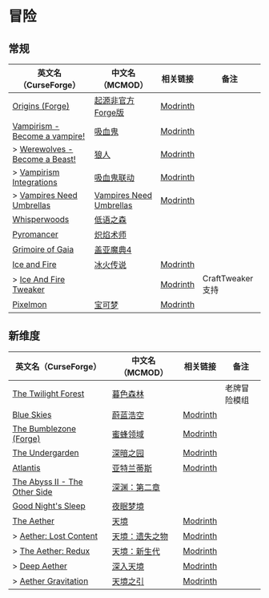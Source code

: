 # 冒险

## 常规

| 英文名（CurseForge）                                                                                     | 中文名（MCMOD）                                                 | 相关链接                                                     | 备注              |
| -------------------------------------------------------------------------------------------------------- | --------------------------------------------------------------- | ------------------------------------------------------------ | ----------------- |
| [Origins (Forge)](https://www.curseforge.com/minecraft/mc-mods/origins-forge)                            | [起源非官方Forge版](https://www.mcmod.cn/class/4032.html)       | [Modrinth](https://modrinth.com/mod/origins-forge)           |                   |
| [Vampirism - Become a vampire!](https://www.curseforge.com/minecraft/mc-mods/vampirism-become-a-vampire) | [吸血鬼](https://www.mcmod.cn/class/930.html)                   | [Modrinth](https://modrinth.com/mod/vampirism)               |                   |
| > [Werewolves - Become a Beast!](https://www.curseforge.com/minecraft/mc-mods/werewolves-become-a-beast) | [狼人](https://www.mcmod.cn/class/5196.html)                    | [Modrinth](https://modrinth.com/mod/werewolves)              |                   |
| > [Vampirism Integrations](https://www.curseforge.com/minecraft/mc-mods/vampirism-integrations)          | [吸血鬼联动](https://www.mcmod.cn/class/2439.html)              | [Modrinth](https://modrinth.com/mod/vampirism-integrations)  |                   |
| > [Vampires Need Umbrellas](https://www.curseforge.com/minecraft/mc-mods/vampires-need-umbrellas)        | [Vampires Need Umbrellas](https://www.mcmod.cn/class/2405.html) | [Modrinth](https://modrinth.com/mod/vampires-need-umbrellas) |                   |
| [Whisperwoods](https://www.curseforge.com/minecraft/mc-mods/whisperwoods)                                | [低语之森](https://www.mcmod.cn/class/4658.html)                |                                                              |                   |
| [Pyromancer](https://www.curseforge.com/minecraft/mc-mods/pyromancer)                                    | [炽焰术师](https://www.mcmod.cn/class/4793.html)                |                                                              |                   |
| [Grimoire of Gaia](https://www.curseforge.com/minecraft/mc-mods/grimoire-of-gaia)                        | [盖亚魔典4](https://www.mcmod.cn/class/6886.html)               |                                                              |                   |
| [Ice and Fire](https://www.curseforge.com/minecraft/mc-mods/ice-and-fire-dragons)                        | [冰火传说](https://www.mcmod.cn/class/770.html)                 | [Modrinth](https://modrinth.com/mod/ice-and-fire-dragons)    |                   |
| > [Ice And Fire Tweaker](https://www.curseforge.com/minecraft/mc-mods/ice-and-fire-tweaker)              |                                                                 | [Modrinth](https://modrinth.com/mod/ice-and-fire-tweaker)    | CraftTweaker 支持 |
| [Pixelmon](https://www.curseforge.com/minecraft/mc-mods/pixelmon)                                        | [宝可梦](https://www.mcmod.cn/class/1190.html)                  | [Modrinth](https://modrinth.com/mod/pixelmon)                |                   |

## 新维度

| 英文名（CurseForge）                                                                               | 中文名（MCMOD）                                        | 相关链接                                                 | 备注         |
| -------------------------------------------------------------------------------------------------- | ------------------------------------------------------ | -------------------------------------------------------- | ------------ |
| [The Twilight Forest](https://www.curseforge.com/minecraft/mc-mods/the-twilight-forest)            | [暮色森林](https://www.mcmod.cn/class/61.html)         |                                                          | 老牌冒险模组 |
| [Blue Skies](https://www.curseforge.com/minecraft/mc-mods/blue-skies)                              | [蔚蓝浩空](https://www.mcmod.cn/class/1563.html)       | [Modrinth](https://modrinth.com/mod/blue-skies)          |              |
| [The Bumblezone (Forge)](https://www.curseforge.com/minecraft/mc-mods/the-bumblezone-forge)        | [蜜蜂领域](https://www.mcmod.cn/class/2489.html)       | [Modrinth](https://modrinth.com/mod/the-bumblezone)      |              |
| [The Undergarden](https://www.curseforge.com/minecraft/mc-mods/the-undergarden)                    | [深暗之园](https://www.mcmod.cn/class/2870.html)       | [Modrinth](https://modrinth.com/mod/the-undergarden)     |              |
| [Atlantis](https://www.curseforge.com/minecraft/mc-mods/atlantis)                                  | [亚特兰蒂斯](https://www.mcmod.cn/class/5226.html)     | [Modrinth](https://modrinth.com/mod/atlantis)            |              |
| [The Abyss II - The Other Side](https://www.curseforge.com/minecraft/mc-mods/the-abyss-chapter-ii) | [深渊：第二章](https://www.mcmod.cn/class/3527.html)   |                                                          |              |
| [Good Night's Sleep](https://www.curseforge.com/minecraft/mc-mods/good-nights-sleep)               | [夜眠梦境](https://www.mcmod.cn/class/471.html)        |                                                          |              |
| [The Aether](https://www.curseforge.com/minecraft/mc-mods/the-aether)                              | [天境](https://www.mcmod.cn/class/94.html)             | [Modrinth](https://modrinth.com/mod/aether)              |              |
| > [Aether: Lost Content](https://www.curseforge.com/minecraft/mc-mods/aether-lost-content)         | [天境：遗失之物](https://www.mcmod.cn/class/2481.html) | [Modrinth](https://modrinth.com/mod/aether-lost-content) |              |
| > [The Aether: Redux](https://www.curseforge.com/minecraft/mc-mods/aether-redux)                   | [天境：新生代](https://www.mcmod.cn/class/10575.html)  | [Modrinth](https://modrinth.com/mod/the-aether-redux)    |              |
| > [Deep Aether](https://www.curseforge.com/minecraft/mc-mods/deep-aether)                          | [深入天境](https://www.mcmod.cn/class/10145.html)      | [Modrinth](https://modrinth.com/mod/deep-aether)         |              |
| > [Aether Gravitation](https://www.curseforge.com/minecraft/mc-mods/aether-gravitation)            | [天境之引](https://www.mcmod.cn/class/10293.html)      | [Modrinth](https://modrinth.com/mod/aether-gravitation)  |              |
